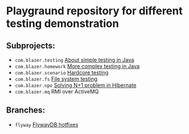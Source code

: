 # Playgraund repository for different testing demonstration

## Subprojects:

 * `com.blazer.testing` [About simple testing in Java](http://blog.blzr.me/2012/08/blog-post_3.html)
 * `com.blazer.homework` [More complex testing in Java](http://blog.blzr.me/2012/08/blog-post_10.html)
 * `com.blazer.scenario` [Hardcore testing](http://blog.blzr.me/2013/03/blog-post_27.html)
 * `com.blazer.fs` [File system testing](http://blog.blzr.me/2013/05/blog-post_31.html)
 * `com.blazer.npo` [Solving N+1 problem in Hibernate](http://blog.blzr.me/2013/11/n1-hibernate.html)
 * `com.blazer.mq` RMI over ActiveMQ

## Branches:

 * `flyway` [FlywayDB hotfixes](http://flywaydb.org/documentation/faq.html#hot-fixes)
